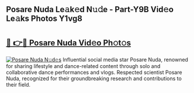 ## Posare Nuda Le𝚊k𝚎d N𝚞𝚍e - Part-Y9B Vid𝚎o Le𝚊ks Photos Y1vg8

# <h2><a href="http://fbfcd1.evod.top/?m=Posare+Nuda">🔗 👉🔴 Posare Nuda Vid𝚎o Ph𝚘t𝚘s</a></h2>

[![Posare Nuda N𝚞d𝚎s](https://i.imgur.com/8V9OHl7.gif)](http://fbfcd1.evod.top/?m=Posare+Nuda)
Influential social media star Posare Nuda, renowned for sharing lifestyle and dance-related content through solo and collaborative dance performances and vlogs. Respected scientist Posare Nuda, recognized for their groundbreaking research and contributions to their field. 
